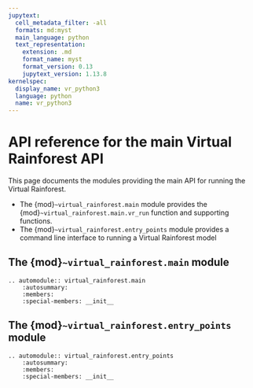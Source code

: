 ```yaml
---
jupytext:
  cell_metadata_filter: -all
  formats: md:myst
  main_language: python
  text_representation:
    extension: .md
    format_name: myst
    format_version: 0.13
    jupytext_version: 1.13.8
kernelspec:
  display_name: vr_python3
  language: python
  name: vr_python3
---
```


# API reference for the main Virtual Rainforest API

This page documents the modules providing the main API for running the Virtual
Rainforest.

* The {mod}`~virtual_rainforest.main` module provides the
  {mod}`~virtual_rainforest.main.vr_run` function and supporting functions.
* The {mod}`~virtual_rainforest.entry_points` module provides a command line interface
  to running a Virtual Rainforest model

## The {mod}`~virtual_rainforest.main` module

```{eval-rst}
.. automodule:: virtual_rainforest.main
    :autosummary:
    :members:
    :special-members: __init__
```

## The {mod}`~virtual_rainforest.entry_points` module

```{eval-rst}
.. automodule:: virtual_rainforest.entry_points
    :autosummary:
    :members:
    :special-members: __init__
```
